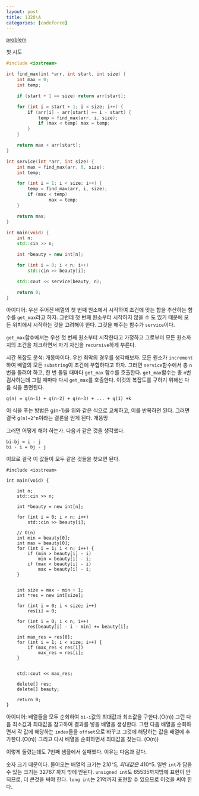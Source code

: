 ```yaml
---
layout: post
title: 1320\A
categories: [codeforce]
---
```


[problem](https://codeforces.com/contest/1320/problem/A)

첫 시도

```c++
#include <iostream>

int find_max(int *arr, int start, int size) {
	int max = 0;
	int temp;

	if (start + 1 == size) return arr[start];

	for (int i = start + 1; i < size; i++) {
		if (arr[i] - arr[start] == i - start) {
			temp = find_max(arr, i, size);
			if (max < temp) max = temp;
		}
	}

	return max + arr[start];
}

int service(int *arr, int size) {
	int max = find_max(arr, 0, size);
	int temp;

	for (int i = 1; i < size; i++) {
		temp = find_max(arr, i, size);
		if (max < temp)
				max = temp;
	}

	return max;
}

int main(void) {
	int n;
	std::cin >> n;

	int *beauty = new int[n];

	for (int i = 0; i < n; i++)
		std::cin >> beauty[i]; 

	std::cout << service(beauty, n);

	return 0;
}
```

아이디어: 우선 주어진 배열의 첫 번째 원소에서 시작하여 조건에 맞는 합을 추산하는 함수를 `get_max`라고 하자. 그런데 첫 번째 원소부터 시작하지 않을 수 도 있기 때문에 모든 위치에서 시작하는 것을 고려해야 한다. 그것을 해주는 함수가 `service`이다.

`get_max`함수에서는 우선 첫 번째 원소부터 시작한다고 가정하고 그로부터 모든 원소까지의 조건을 체크하면서 자기 자신을 `recursive`하게 부른다.

시간 복잡도 분석: 개똥마이다. 우선 최악의 경우를 생각해보자. 모든 원소가 `increment`하여 배열의 모든 `substring`이 조건에 부합하다고 하자. 그러면 `service`함수에서 총 `n`번을 돌려야 하고, 한 번 돌릴 때마다 `get_max` 함수를 호출한다. `get_max`함수는 총 `n`번 검사하는데 그럴 때마다 다시 `get_max`를 호출한다. 이것의 복잡도를 구하기 위해선 다음 식을 풀면된다.

```
g(n) = g(n-1) + g(n-2) + g(n-3) + ... + g(1) +k
```

이 식을 푸는 방법은 g(n-1)을 위와 같은 식으로 교체하고, 이를 반복하면 된다. 그러면 결국 `g(n)=2^n`이라는 결론을 얻게 된다. 개똥망

그러면 어떻게 해야 하는가. 다음과 같은 것을 생각했다.

```
bi-bj = i - j
bi - i = bj - j
```

이므로 결국 이 값들이 모두 같은 것들을 찾으면 된다. 

```
#include <iostream>

int main(void) {

	int n;
	std::cin >> n;

	int *beauty = new int[n];

	for (int i = 0; i < n; i++)
		std::cin >> beauty[i]; 

	// O(n)
	int min = beauty[0];
	int max = beauty[0];
	for (int i = 1; i < n; i++) {
		if (min > beauty[i] - i)
			min = beauty[i] - i;
		if (max < beauty[i] - i)
			max = beauty[i] - i;
	}


	int size = max - min + 1;
	int *res = new int[size];
	
	for (int i = 0; i < size; i++)
		res[i] = 0;

	for (int i = 0; i < n; i++)
		res[beauty[i] - i - min] += beauty[i];
	
	int max_res = res[0];
	for (int i = 1; i < size; i++) {
		if (max_res < res[i])
			max_res = res[i];
	}


	std::cout << max_res;

	delete[] res;
	delete[] beauty;

	return 0;
}
```

아이디어: 배열들을 모두 순회하여 `bi-i`값의 최대값과 최소값을 구한다.(O(n)) 그런 다음 최소값과 최대값을 참고하여 결과를 넣을 배열을 생성한다. 그런 다음 배열을 순회하면서 각 값에 해당하는 `index`들을 `offset`으로 바꾸고 그것에 해당하는 값을 배열에 추가한다.(O(n)) 그리고 다시 배열을 순회하면서 최대값을 찾는다. (O(n))

이렇게 돌렸는데도 7번째 샘플에서 실패했다. 이유는 다음과 같다.

숫자 크기 때문이다. 들어오는 배열의 크기는 2*10^5, 최대값은 4*10^5. 일반 `int`가 담을 수 있는 크기는 32767 까지 밖에 안된다. `unsigned int`도 65535까지밖에 표현이 안되므로, 더 큰것을 써야 한다. `long int`는 21억까지 표현할 수 있으므로 이것을 써야 한다.


